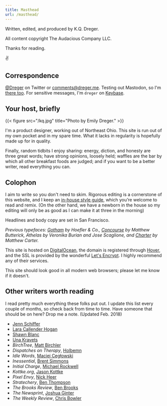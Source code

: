 ```yaml
---
title: Masthead
url: /masthead/
---
```


Written, edited, and produced by K.Q. Dreger. 

All content copyright The Audacious Company LLC. 

Thanks for reading. 

✌️


## Correspondence

[@Dreger](https://twitter.com/dreger) on Twitter or <comments@dreger.me>. Testing out Mastodon, so I'm [there too](https://mastodon.social/@dreger). For sensitive messages, I'm `dreger` on [Keybase][].

[keybase]: https://keybase.io/dreger 


## Your host, briefly

{{< figure src="/kq.jpg" title="Photo by Emily Dreger." >}}

<!-- K.Q. Dreger is a scrawny, Ohio-raised farmboy who fell in love with his first computer way too early and spent the subsequent few years learning how it worked. When his parents told him to stop looking at a screen, he shifted his attention to his grandfather's heavy-as-hell Underwood typewriter and bam-bam-bam-bam-dinged a few OK stories, half a dozen letters to his family or himself, and an infinite number of [terrible first drafts](https://www.brainpickings.org/2013/11/22/bird-by-bird-anne-lamott/). He eventually got older, spent four years at college, and now lives with his wife and small dog in a two-story house where the roof occasionally leaks and there's a breeze coming through the fireplace, but the water is hot, the garage holds two cars, and there's a big enough yard for a small soccer goal, where his deteriorating skills in the sport are nonetheless practiced on warm summer nights. Somewhere along the way, probably back in high school, he wrote his first thing that wasn't complete garbage and posted it online. It was a tutorial on how to diagnose network connectivity issues with your home router. Six hours later, some cowardly anonymous jerk left a jerk(ish) comment saying how stupid they thought the post was. Two hours after that, K.Q. took down the article and deleted the blog. A number of years later, with thicker skin and a larger vocabulary, he started writing Audacious Fox. The topics shifted from router issues to whatever strikes the right tone of privacy, design, writing, or technology. The writing style is terse, sentences occasionally start with "and" even though people think you're not supposed to do that. And although the publishing schedule isn’t daily, when something new does hit [the front page](/), there’s a nonzero chance it’ll be worth your time. Audacious Fox will remain online forever or until the the proprietor dies. -->

I'm a product designer, working out of Northeast Ohio. This site is run out of my own pocket and in my spare time. What it lacks in regularity is hopefully made up for in quality. 

Finally, random tidbits I enjoy sharing: energy, diction, and honesty are three great words; have strong opinions, loosely held; waffles are the bar by which all other breakfast foods are judged; and if you want to be a better writer, read everything you can. 


## Colophon

I aim to write so you don't need to skim. Rigorous editing is a cornerstone of this website, and I keep an [in-house style guide](/projects/style-guide), which you’re welcome to read and remix. (On the other hand, we have a newborn in the house so my editing will only be as good as I can make it at three in the morning)

Headlines and body copy are set in San Francisco. 

*Previous typefaces: [Gotham](https://www.typography.com/fonts/gotham/overview/) by Hoefler &amp; Co., [Concourse](http://practicaltypography.com/concourse.html) by Matthew Butterick, Athelas by Veronika Burian and Jose Scaglione, and [Charter](http://practicaltypography.com/charter.html) by Matthew Carter.*

This site is hosted on [DigitalOcean](https://www.digitalocean.com), the domain is registered through [Hover](http://hover.com), and the SSL is provided by the wonderful [Let's Encrypt](https://letsencrypt.org/). I highly recommend any of their services. 

This site should look good in all modern web browsers; please let me know if it doesn't. 

## Other writers worth reading 

I read pretty much everything these folks put out. I update this list every couple of months, so check back from time to time. Have someone that should be on here? Drop me a note. (Updated Feb. 2018)

- [Jenn Schiffer](https://medium.com/@jennschiffer)
- [Lara Callender Hogan](http://larahogan.me/blog/)
- [Shawn Blanc](https://shawnblanc.net)
- [Una Kravets](https://una.im/archive/#💁)
- _BirchTree_, [Matt Birchler](https://birchtree.me)
- _Dispatches on Therapy_, [Holbemn](http://holbemn.xyz)
- _Idle Words_, [Maciej Cegłowski](http://idlewords.com)
- _Inessential_, [Brent Simmons](http://inessential.com)
- _Initial Charge_, [Michael Rockwell](http://initialcharge.net)
- _Kottke.org_, [Jason Kottke](http://kottke.org)
- _Pixel Envy_, [Nick Heer](http://pxlnv.com)
- _Stratechery_, [Ben Thompson](https://stratechery.com)
- _The Brooks Review_, [Ben Brooks](https://brooksreview.net)
- _The Newsprint_, [Joshua Ginter](http://thenewsprint.co)
- _The Weekly Review_, [Chris Bowler](http://chrisbowler.com/journal)